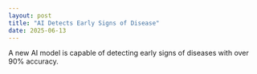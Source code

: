 ```yaml
---
layout: post
title: "AI Detects Early Signs of Disease"
date: 2025-06-13
---
```


A new AI model is capable of detecting early signs of diseases with over 90% accuracy.
